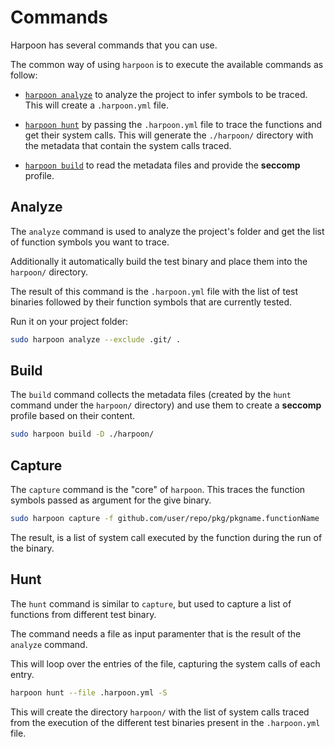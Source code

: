 # Commands

Harpoon has several commands that you can use.

The common way of using `harpoon` is to execute the available commands as follow:

* [`harpoon analyze`](#analyze-) to analyze the project to infer symbols to be traced. This will create a `.harpoon.yml` file.

* [`harpoon hunt`](#hunt-) by passing the `.harpoon.yml` file to trace the functions and get their system calls. This will generate the `./harpoon/` directory with the metadata that contain the system calls traced.

* [`harpoon build`](#build-️) to read the metadata files and provide the **seccomp** profile.

## Analyze

The `analyze` command is used to analyze the project's folder and get the list of function symbols you want to trace.

Additionally it automatically build the test binary and place them into the `harpoon/` directory.

The result of this command is the `.harpoon.yml` file with the list of test binaries followed by their function symbols that are currently tested.

Run it on your project folder:

```sh
sudo harpoon analyze --exclude .git/ .
```

## Build

The `build` command collects the metadata files (created by the `hunt` command under the `harpoon/` directory) and use them to create a **seccomp** profile based on their content.

```sh
sudo harpoon build -D ./harpoon/
```

## Capture

The `capture` command is the "core" of `harpoon`. This traces the function symbols passed as argument for the give binary.

```sh
sudo harpoon capture -f github.com/user/repo/pkg/pkgname.functionName .harpoon/packagebin.test
```

The result, is a list of system call executed by the function during the run of the binary.

## Hunt

The `hunt` command is similar to `capture`, but used to capture a list of functions from different test binary.

The command needs a file as input paramenter that is the result of the `analyze` command.

This will loop over the entries of the file, capturing the system calls of each entry.

```sh
harpoon hunt --file .harpoon.yml -S
```

This will create the directory `harpoon/` with the list of system calls traced from the execution of the different test binaries present in the `.harpoon.yml` file.